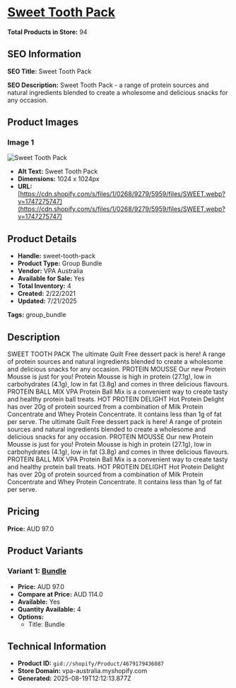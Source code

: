 # [Sweet Tooth Pack](https://vpa-australia.myshopify.com/products/sweet-tooth-pack)

**Total Products in Store:** 94

## SEO Information

**SEO Title:** Sweet Tooth Pack

**SEO Description:** Sweet Tooth Pack - a range of protein sources and natural ingredients blended to create a wholesome and delicious snacks for any occasion.

## Product Images

### Image 1
![Sweet Tooth Pack](https://cdn.shopify.com/s/files/1/0268/9279/5959/files/SWEET.webp?v=1747275747)

- **Alt Text:** Sweet Tooth Pack
- **Dimensions:** 1024 x 1024px
- **URL:** [https://cdn.shopify.com/s/files/1/0268/9279/5959/files/SWEET.webp?v=1747275747](https://cdn.shopify.com/s/files/1/0268/9279/5959/files/SWEET.webp?v=1747275747)

## Product Details

- **Handle:** sweet-tooth-pack
- **Product Type:** Group Bundle
- **Vendor:** VPA Australia
- **Available for Sale:** Yes
- **Total Inventory:** 4
- **Created:** 2/22/2021
- **Updated:** 7/21/2025

**Tags:** group_bundle

## Description

SWEET TOOTH PACK The ultimate Guilt Free dessert pack is here! A range of protein sources and natural ingredients blended to create a wholesome and delicious snacks for any occasion. PROTEIN MOUSSE Our new Protein Mousse is just for you! Protein Mousse is high in protein (27.1g), low in carbohydrates (4.1g), low in fat (3.8g) and comes in three delicious flavours. PROTEIN BALL MIX VPA Protein Ball Mix is a convenient way to create tasty and healthy protein ball treats. HOT PROTEIN DELIGHT Hot Protein Delight has over 20g of protein sourced from a combination of Milk Protein Concentrate and Whey Protein Concentrate. It contains less than 1g of fat per serve. The ultimate Guilt Free dessert pack is here! A range of protein sources and natural ingredients blended to create a wholesome and delicious snacks for any occasion. PROTEIN MOUSSE Our new Protein Mousse is just for you! Protein Mousse is high in protein (27.1g), low in carbohydrates (4.1g), low in fat (3.8g) and comes in three delicious flavours. PROTEIN BALL MIX VPA Protein Ball Mix is a convenient way to create tasty and healthy protein ball treats. HOT PROTEIN DELIGHT Hot Protein Delight has over 20g of protein sourced from a combination of Milk Protein Concentrate and Whey Protein Concentrate. It contains less than 1g of fat per serve.

## Pricing

**Price:** AUD 97.0

## Product Variants

### Variant 1: [Bundle](https://vpa-australia.myshopify.com/products/sweet-tooth-pack)

- **Price:** AUD 97.0
- **Compare at Price:** AUD 114.0
- **Available:** Yes
- **Quantity Available:** 4
- **Options:**
  - Title: Bundle

## Technical Information

- **Product ID:** `gid://shopify/Product/4679179436087`
- **Store Domain:** vpa-australia.myshopify.com
- **Generated:** 2025-08-19T12:12:13.877Z

